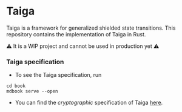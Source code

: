 # Taiga

Taiga is a framework for generalized shielded state transitions. 
This repository contains the implementation of Taiga in Rust.

⚠️ It is a WIP project and cannot be used in production yet ⚠️


### Taiga specification

* To see the Taiga specification, run
```
cd book
mdbook serve --open
```

* You can find the *cryptographic* specification of Taiga [here](./book/src/spec.md).

